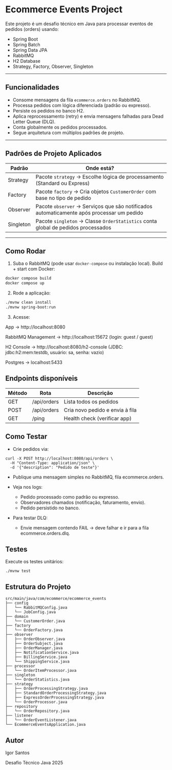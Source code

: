 # Ecommerce Events Project

Este projeto é um desafio técnico em Java para processar eventos de pedidos (orders) usando:
- Spring Boot  
- Spring Batch  
- Spring Data JPA  
- RabbitMQ  
- H2 Database  
- Strategy, Factory, Observer, Singleton

---

## Funcionalidades

- Consome mensagens da fila `ecommerce.orders` no RabbitMQ.
- Processa pedidos com lógica diferenciada (padrão ou expresso).
- Persiste os pedidos no banco H2.
- Aplica reprocessamento (retry) e envia mensagens falhadas para Dead Letter Queue (DLQ).
- Conta globalmente os pedidos processados.
- Segue arquitetura com múltiplos padrões de projeto.

---

## Padrões de Projeto Aplicados

| Padrão       | Onde está?                                                                                      |
|--------------|-------------------------------------------------------------------------------------------------|
| Strategy     | Pacote `strategy` → Escolhe lógica de processamento (Standard ou Express)                       |
| Factory      | Pacote `factory` → Cria objetos `CustomerOrder` com base no tipo de pedido                      |
| Observer     | Pacote `observer` → Serviços que são notificados automaticamente após processar um pedido       |
| Singleton    | Pacote `singleton` → Classe `OrderStatistics` conta global de pedidos processados               |

---

## Como Rodar

1. Suba o RabbitMQ (pode usar `docker-compose` ou instalação local).
Build + start com Docker:
```bash
docker compose build
docker compose up
```

2. Rode a aplicação:
```bash
./mvnw clean install
./mvnw spring-boot:run
```

3. Acesse:

App → http://localhost:8080

RabbitMQ Management → http://localhost:15672 (login: guest / guest)

H2 Console → http://localhost:8080/h2-console (JDBC: jdbc:h2:mem:testdb, usuário: sa, senha: vazio)

Postgres → localhost:5433

## Endpoints disponíveis
| Método | Rota        | Descrição                       |
| ------ |-------------| ------------------------------- |
| GET    | /api/orders | Lista todos os pedidos          |
| POST   | /api/orders | Cria novo pedido e envia à fila |
| GET    | /ping       | Health check (verificar app)    |


## Como Testar
- Crie pedidos via:
```
curl -X POST http://localhost:8080/api/orders \
  -H "Content-Type: application/json" \
  -d '{"description": "Pedido de teste"}'

```

- Publique uma mensagem simples no RabbitMQ, fila ecommerce.orders.

- Veja nos logs:
  - Pedido processado como padrão ou expresso.
  - Observadores chamados (notificação, faturamento, envio).
  - Pedido persistido no banco.

- Para testar DLQ:
  - Envie mensagem contendo FAIL → deve falhar e ir para a fila ecommerce.orders.dlq.

## Testes
Execute os testes unitários:
```
./mvnw test
```

## Estrutura do Projeto
```
src/main/java/com/ecommerce/ecommerce_events
├── config
│   └── RabbitMQConfig.java
│   └── JobConfig.java
├── domain
│   └── CustomerOrder.java
├── factory
│   └── OrderFactory.java
├── observer
│   ├── OrderObserver.java
│   ├── OrderSubject.java
│   ├── OrderManager.java
│   ├── NotificationService.java
│   ├── BillingService.java
│   └── ShippingService.java
├── processor
│   └── OrderItemProcessor.java
├── singleton
│   └── OrderStatistics.java
├── strategy
│   ├── OrderProcessingStrategy.java
│   ├── StandardOrderProcessingStrategy.java
│   ├── ExpressOrderProcessingStrategy.java
│   └── OrderProcessor.java
├── repository
│   └── OrderRepository.java
├── listener
│   └── OrderEventListener.java
└── EcommerceEventsApplication.java
```

## Autor
Igor Santos

Desafio Técnico Java 2025